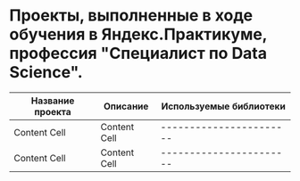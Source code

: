 # Проекты, выполненные в ходе обучения в Яндекс.Практикуме, профессия "Специалист по Data Science".
| Название проекта  | Описание | Используемые библиотеки |
| ------------- | ------------- | ----------------------- |
| Content Cell  | Content Cell  | ----------------------- |
| Content Cell  | Content Cell  | ----------------------- |
